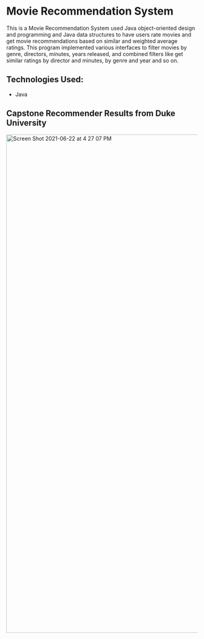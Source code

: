 # Movie Recommendation System

This is a Movie Recommendation System used Java object-oriented design and programming and Java data structures to have users rate movies and 
get movie recommendations based on similar and weighted average ratings. This program implemented various interfaces to filter movies by genre,
directors, minutes, years released, and combined filters like get similar ratings by director and minutes, by genre and year and so on. 

## Technologies Used: 
- Java

## Capstone Recommender Results from Duke University
<img width="1309" alt="Screen Shot 2021-06-22 at 4 27 07 PM" src="https://user-images.githubusercontent.com/53241017/123012937-0d715700-d378-11eb-9870-b538c8bb7d82.png">

